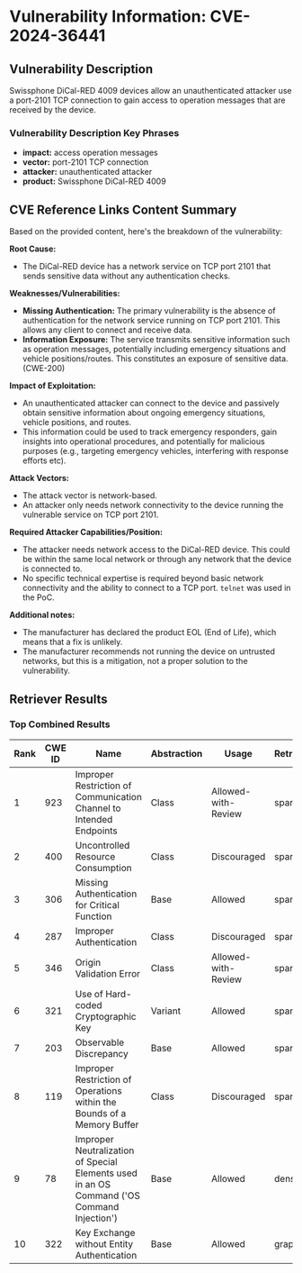 # Vulnerability Information: CVE-2024-36441

## Vulnerability Description
Swissphone DiCal-RED 4009 devices allow an unauthenticated attacker use a port-2101 TCP connection to gain access to operation messages that are received by the device.

### Vulnerability Description Key Phrases
- **impact:** access operation messages
- **vector:** port-2101 TCP connection
- **attacker:** unauthenticated attacker
- **product:** Swissphone DiCal-RED 4009

## CVE Reference Links Content Summary
Based on the provided content, here's the breakdown of the vulnerability:

**Root Cause:**
- The DiCal-RED device has a network service on TCP port 2101 that sends sensitive data without any authentication checks.

**Weaknesses/Vulnerabilities:**
- **Missing Authentication:** The primary vulnerability is the absence of authentication for the network service running on TCP port 2101. This allows any client to connect and receive data.
- **Information Exposure:** The service transmits sensitive information such as operation messages, potentially including emergency situations and vehicle positions/routes. This constitutes an exposure of sensitive data. (CWE-200)

**Impact of Exploitation:**
- An unauthenticated attacker can connect to the device and passively obtain sensitive information about ongoing emergency situations, vehicle positions, and routes.
- This information could be used to track emergency responders, gain insights into operational procedures, and potentially for malicious purposes (e.g., targeting emergency vehicles, interfering with response efforts etc).

**Attack Vectors:**
- The attack vector is network-based.
- An attacker only needs network connectivity to the device running the vulnerable service on TCP port 2101.

**Required Attacker Capabilities/Position:**
- The attacker needs network access to the DiCal-RED device. This could be within the same local network or through any network that the device is connected to.
- No specific technical expertise is required beyond basic network connectivity and the ability to connect to a TCP port. `telnet` was used in the PoC.

**Additional notes:**
- The manufacturer has declared the product EOL (End of Life), which means that a fix is unlikely.
- The manufacturer recommends not running the device on untrusted networks, but this is a mitigation, not a proper solution to the vulnerability.

## Retriever Results

### Top Combined Results

| Rank | CWE ID | Name | Abstraction | Usage  | Retrievers | Individual Scores |
|------|--------|------|-------------|-------|------------|-------------------|
| 1 | 923 | Improper Restriction of Communication Channel to Intended Endpoints | Class | Allowed-with-Review | sparse | 0.053 |
| 2 | 400 | Uncontrolled Resource Consumption | Class | Discouraged | sparse | 0.052 |
| 3 | 306 | Missing Authentication for Critical Function | Base | Allowed | sparse | 0.051 |
| 4 | 287 | Improper Authentication | Class | Discouraged | sparse | 0.051 |
| 5 | 346 | Origin Validation Error | Class | Allowed-with-Review | sparse | 0.050 |
| 6 | 321 | Use of Hard-coded Cryptographic Key | Variant | Allowed | sparse | 0.050 |
| 7 | 203 | Observable Discrepancy | Base | Allowed | sparse | 0.049 |
| 8 | 119 | Improper Restriction of Operations within the Bounds of a Memory Buffer | Class | Discouraged | sparse | 0.049 |
| 9 | 78 | Improper Neutralization of Special Elements used in an OS Command ('OS Command Injection') | Base | Allowed | dense | 0.483 |
| 10 | 322 | Key Exchange without Entity Authentication | Base | Allowed | graph | 0.003 |

